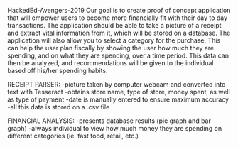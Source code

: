 HackedEd-Avengers-2019
Our goal is to create proof of concept application that will empower users to become more financially fit with their day to day transactions.
The application should be able to take a picture of a receipt and extract vital information from it, which will be stored on a database.
The application will also allow you to select a category for the purchase. This can help the user plan fiscally by showing the user how much they are spending, and on what they are spending, over a time period.
This data can then be analyzed, and recommendations will be given to the individual based off his/her spending habits.


RECEIPT PARSER:
-picture taken by computer webcam and converted into text with Tesseract
-obtains store name, type of store, money spent, as well as type of payment
-date is manually entered to ensure maximum accuracy
-all this data is stored on a .csv file

FINANCIAL ANALYSIS:
-presents database results (pie graph and bar graph) 
-always individual to view how much money they are spending on different categories (ie. fast food, retail, etc.)


